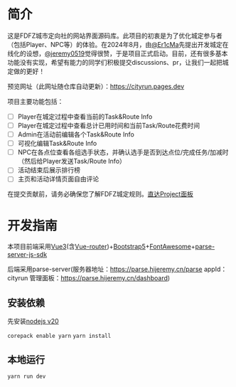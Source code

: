 # 简介
这是FDFZ城市定向社的网站界面源码库。此项目的初衷是为了优化城定参与者（包括Player、NPC等）的体验。在2024年8月，由[@Er1cMa](https://github.com/er1cma)先提出开发城定在线化的设想，[@jeremy0519](https://github.com/jeremy0519)觉得很赞，于是项目正式启动。目前，还有很多基本功能没有实现，希望有能力的同学们积极提交discussions、pr，让我们一起把城定做的更好！

预览网址（此网址随仓库自动更新）：https://cityrun.pages.dev

项目主要功能包括：
- [ ] Player在城定过程中查看当前的Task&Route Info
- [ ] Player在城定过程中查看总计已用时间和当前Task/Route花费时间
- [ ] Admin在活动前编辑各个Task&Route Info
- [ ] 可视化编辑Task&Route Info
- [ ] NPC在各点位查看各组选手状态，并确认选手是否到达点位/完成任务/加减时（然后给Player发送Task/Route Info）
- [ ] 活动结束后展示排行榜
- [ ] 主页和活动详情页面自由评论

在提交贡献前，请务必确保您了解FDFZ城定规则。[直达Project面板](https://github.com/users/jeremy0519/projects/1)
# 开发指南
本项目前端采用[Vue3](https://cn.vuejs.org/guide/introduction.html)(含[Vue-router](https://router.vuejs.org/zh/introduction.html))+[Bootstrap5](https://getbootstrap.com/docs/5.3/getting-started/introduction/)+[FontAwesome](https://fontawesome.com/search)+[parse-server-js-sdk](https://docs.parseplatform.org/js/guide/)

后端采用parse-server(服务器地址：https://parse.hijeremy.cn/parse appId：cityrun 管理面板：https://parse.hijeremy.cn/dashboard)
## 安装依赖
先安装[nodejs v20](https://nodejs.org/zh-cn/download/package-manager)

`corepack enable yarn`
`yarn install`
## 本地运行
`yarn run dev`

